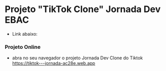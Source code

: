 # Projeto  "TikTok Clone" Jornada Dev EBAC

- Link abaixo:


###   Projeto Online

- abra no seu navegador o projeto Jornada Dev Clone do Tiktok https://tiktok---jornada-ac28e.web.app


